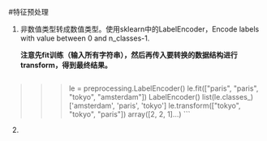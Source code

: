 #特征预处理
1. 非数值类型转成数值类型。使用sklearn中的LabelEncoder，Encode labels with value between 0 and n_classes-1. 

    **注意先fit训练（输入所有字符串），然后再传入要转换的数据结构进行transform，得到最终结果。**

    ```python
>>> le = preprocessing.LabelEncoder()
>>> le.fit(["paris", "paris", "tokyo", "amsterdam"])
LabelEncoder()
>>> list(le.classes_)
['amsterdam', 'paris', 'tokyo']
>>> le.transform(["tokyo", "tokyo", "paris"]) 
array([2, 2, 1]...)
    ```

2. 